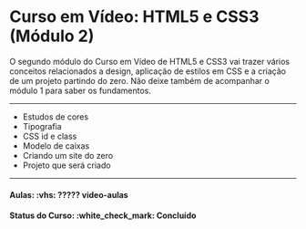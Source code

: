 <h1>Curso em Vídeo: HTML5 e CSS3 (Módulo 2)</h1>

<p>
O segundo módulo do Curso em Vídeo de HTML5 e CSS3 vai trazer vários conceitos relacionados a design, aplicação de estilos em CSS e a criação de um projeto partindo do zero. 
Não deixe também de acompanhar o módulo 1 para saber os fundamentos.
<hr>

<ul>
  <li>Estudos de cores</li>
  <li>Tipografia</li>
  <li>CSS id e class</li>
  <li>Modelo de caixas</li>
  <li>Criando um site do zero</li>
  <li>Projeto que será criado</li>
</ul>

<hr>

<h4><b>Aulas:</b> :vhs: ????? video-aulas</h4>
<h4><b>Status do Curso:</b> :white_check_mark: Concluído</h4>
